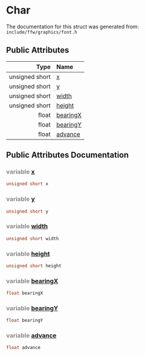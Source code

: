 Char
===================================


The documentation for this struct was generated from: `include/ffw/graphics/font.h`



## Public Attributes

| Type | Name |
| -------: | :------- |
|  unsigned short | [x](#d919538c) |
|  unsigned short | [y](#a167cd99) |
|  unsigned short | [width](#82ed281e) |
|  unsigned short | [height](#17345043) |
|  float | [bearingX](#98d43819) |
|  float | [bearingY](#1218b321) |
|  float | [advance](#93186097) |


## Public Attributes Documentation

### <span style="opacity:0.5;">variable</span> <a id="d919538c" href="#d919538c">x</a>

```cpp
unsigned short x
```



### <span style="opacity:0.5;">variable</span> <a id="a167cd99" href="#a167cd99">y</a>

```cpp
unsigned short y
```



### <span style="opacity:0.5;">variable</span> <a id="82ed281e" href="#82ed281e">width</a>

```cpp
unsigned short width
```



### <span style="opacity:0.5;">variable</span> <a id="17345043" href="#17345043">height</a>

```cpp
unsigned short height
```



### <span style="opacity:0.5;">variable</span> <a id="98d43819" href="#98d43819">bearingX</a>

```cpp
float bearingX
```



### <span style="opacity:0.5;">variable</span> <a id="1218b321" href="#1218b321">bearingY</a>

```cpp
float bearingY
```



### <span style="opacity:0.5;">variable</span> <a id="93186097" href="#93186097">advance</a>

```cpp
float advance
```





